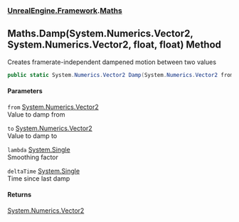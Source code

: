 ### [UnrealEngine.Framework](./UnrealEngine-Framework.md 'UnrealEngine.Framework').[Maths](./UnrealEngine-Framework-Maths.md 'UnrealEngine.Framework.Maths')
## Maths.Damp(System.Numerics.Vector2, System.Numerics.Vector2, float, float) Method
Creates framerate-independent dampened motion between two values  
```csharp
public static System.Numerics.Vector2 Damp(System.Numerics.Vector2 from, System.Numerics.Vector2 to, float lambda, float deltaTime);
```
#### Parameters
<a name='UnrealEngine-Framework-Maths-Damp(System-Numerics-Vector2_System-Numerics-Vector2_float_float)-from'></a>
`from` [System.Numerics.Vector2](https://docs.microsoft.com/en-us/dotnet/api/System.Numerics.Vector2 'System.Numerics.Vector2')  
Value to damp from  
  
<a name='UnrealEngine-Framework-Maths-Damp(System-Numerics-Vector2_System-Numerics-Vector2_float_float)-to'></a>
`to` [System.Numerics.Vector2](https://docs.microsoft.com/en-us/dotnet/api/System.Numerics.Vector2 'System.Numerics.Vector2')  
Value to damp to  
  
<a name='UnrealEngine-Framework-Maths-Damp(System-Numerics-Vector2_System-Numerics-Vector2_float_float)-lambda'></a>
`lambda` [System.Single](https://docs.microsoft.com/en-us/dotnet/api/System.Single 'System.Single')  
Smoothing factor  
  
<a name='UnrealEngine-Framework-Maths-Damp(System-Numerics-Vector2_System-Numerics-Vector2_float_float)-deltaTime'></a>
`deltaTime` [System.Single](https://docs.microsoft.com/en-us/dotnet/api/System.Single 'System.Single')  
Time since last damp  
  
#### Returns
[System.Numerics.Vector2](https://docs.microsoft.com/en-us/dotnet/api/System.Numerics.Vector2 'System.Numerics.Vector2')  
